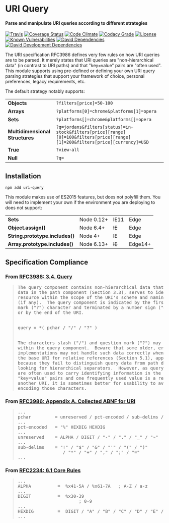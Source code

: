 # URI Query
#### Parse and manipulate URI queries according to different strategies

[![Travis](https://img.shields.io/travis/d11n/uri-query.svg?style=flat-square)](https://travis-ci.org/d11n/uri-query)
[![Coverage Status](https://img.shields.io/coveralls/github/d11n/uri-query.svg?style=flat-square)](https://coveralls.io/github/d11n/uri-query)
[![Code Climate](https://img.shields.io/codeclimate/maintainability/d11n/uri-query.svg?style=flat-square)](https://codeclimate.com/github/d11n/uri-query)
[![Codacy Grade](https://img.shields.io/codacy/grade/c0a7abfd51584b148e6c37a68d5ea872.svg?style=flat-square)](https://www.codacy.com/app/d11n/uri-query)
[![License](https://img.shields.io/github/license/d11n/uri-query.svg?style=flat-square)](https://github.com/d11n/uri-query/blob/master/LICENSE)
<br/>
[![Known Vulnerabilities](https://snyk.io/test/github/d11n/uri-query/badge.svg)](https://snyk.io/test/github/d11n/uri-query)
[![David Dependencies](https://img.shields.io/david/d11n/uri-query.svg)](https://david-dm.org/d11n/uri-query)
[![David Development Dependencies](https://img.shields.io/david/dev/d11n/uri-query.svg)](https://david-dm.org/d11n/uri-query?type=dev)


The URI specification RFC3986 defines very few rules on how URI queries are to be parsed. It merely states that URI queries are "non-hierarchical data" (in contrast to URI paths) and that "key=value" pairs are "often used". This module supports using pre-defined or defining your own URI query parsing strategies that support your framework of choice, personal preferences, legacy requirements, etc.

The default strategy notably supports:
<table><tbody>
    <tr>
        <td><strong>Objects</strong></td>
        <td><code>?filters[price]=50-100</code></td>
    </tr>
    <tr>
        <td><strong>Arrays</strong></td>
        <td><code>?platforms[0]=chrome&platforms[1]=opera</code></td>
    </tr>
    <tr>
        <td><strong>Sets</strong></td>
        <td><code>?platforms[]=chrome&platforms[]=opera</code></td>
    </tr>
    <tr>
        <td><strong>Multidimensional Structures</strong></td>
        <td><code>?q=jordans&filters[status]=in-stock&filters[price][range][0]=100&filters[price][range][1]=200&filters[price][currency]=USD</code></td>
    </tr>
    <tr>
        <td><strong>True</strong></td>
        <td><code>?view-all</code></td>
    </tr>
    <tr>
        <td><strong>Null</strong></td>
        <td><code>?q=</code></td>
    </tr>
</tbody></table>

## Installation
```
npm add uri-query
```

This module makes use of ES2015 features, but does not polyfill them. You will need to implement your own if the environment you are deploying to does not support:

<table><tbody>
    <tr>
        <td><strong>Sets</strong></td>
        <td>Node 0.12+</td>
        <td>IE11</td>
        <td>Edge</td>
    </tr>
    <tr>
        <td><strong>Object.assign()</strong></td>
        <td>Node 6.4+</td>
        <td><strike>IE</strike></td>
        <td>Edge</td>
    </tr>
    <tr>
        <td><strong>String.prototype.includes()</strong></td>
        <td>Node 4+</td>
        <td><strike>IE</strike></td>
        <td>Edge</td>
    </tr>
    <tr>
        <td><strong>Array.prototype.includes()</strong></td>
        <td>Node 6.13+</td>
        <td><strike>IE</strike></td>
        <td>Edge14+</td>
    </tr>
</tbody></table>

## Specification Compliance

### From [RFC3986: 3.4.  Query](https://tools.ietf.org/html/rfc3986#section-3.4)
<blockquote><pre>
The query component contains non-hierarchical data that, along with
data in the path component (Section 3.3), serves to identify a
resource within the scope of the URI's scheme and naming authority
(if any).  The query component is indicated by the first question
mark ("?") character and terminated by a number sign ("#") character
or by the end of the URI.
<br/>
query = *( pchar / "/" / "?" )
<br/>
The characters slash ("/") and question mark ("?") may represent data
within the query component.  Beware that some older, erroneous
implementations may not handle such data correctly when it is used as
the base URI for relative references (Section 5.1), apparently
because they fail to distinguish query data from path data when
looking for hierarchical separators.  However, as query components
are often used to carry identifying information in the form of
"key=value" pairs and one frequently used value is a reference to
another URI, it is sometimes better for usability to avoid percent-
encoding those characters.
</pre></blockquote>

### From [RFC3986: Appendix A.  Collected ABNF for URI](https://tools.ietf.org/html/rfc3986#appendix-a)
<blockquote><pre>
...
pchar         = unreserved / pct-encoded / sub-delims / ":" / "@"
...
pct-encoded   = "%" HEXDIG HEXDIG
...
unreserved    = ALPHA / DIGIT / "-" / "." / "_" / "~"
...
sub-delims    = "!" / "$" / "&" / "'" / "(" / ")"
                 / "*" / "+" / "," / ";" / "="
...
</pre></blockquote>

### From [RFC2234: 6.1  Core Rules](https://tools.ietf.org/html/rfc2234#section-6.1)
<blockquote><pre>
...
ALPHA          =  %x41-5A / %x61-7A   ; A-Z / a-z
...
DIGIT          =  %x30-39
                       ; 0-9
...
HEXDIG         =  DIGIT / "A" / "B" / "C" / "D" / "E" / "F"
...
</pre></blockquote>
